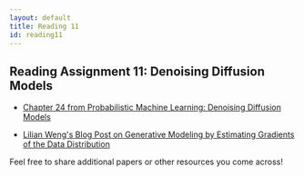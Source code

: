 ```yaml
---
layout: default
title: Reading 11
id: reading11
---
```



## Reading Assignment 11: Denoising Diffusion Models

- [Chapter 24 from Probabilistic Machine Learning: Denoising Diffusion Models](https://probml.github.io/pml-book/book2.html)

- [Lilian Weng's Blog Post on Generative Modeling by Estimating Gradients of the Data Distribution](https://lilianweng.github.io/posts/2021-07-11-diffusion-models/)

Feel free to share additional papers or other resources you come across!


